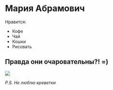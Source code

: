 # Мария Абрамович

Нравится:
- Кофе
- Чай
- Кошки
- Рисовать

## Правда они очаровательны?! =)
![](https://kto-chto-gde.ru/wp-content/uploads/2020/06/11-fotografij-kotikov-kotorye-sdelayut-vash-den-svetlym-i-radostnym-1.jpg)

_P.S. Не люблю креветки_